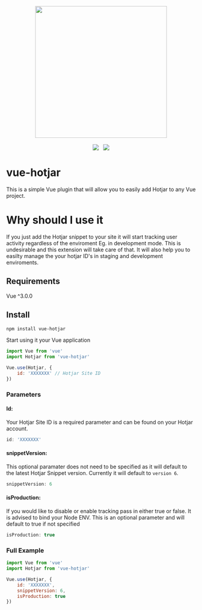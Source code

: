 


<p align="center">
  <img width="350" src="https://i.imgur.com/0QaBxJ9.png">
  <br>
  <br>
  <span>
    <img src="https://img.shields.io/badge/code%20style-standard-brightgreen.svg">
  </span>
  &nbsp;
  <span>
    <img src="https://img.shields.io/github/license/henk-badenhorst/vue-hotjar">
  </span>
</p>


# vue-hotjar

This is a simple Vue plugin that will allow you to easily add Hotjar to any Vue project.


# Why should I use it

If you just add the Hotjar snippet to your site it will start tracking user activity regardless of the enviroment Eg. in development mode. This is undesirable and this extension will take care of that. It will also help you to easilty manage the your hotjar ID's in staging and development enviroments.

## Requirements

Vue ^3.0.0

## Install

```bash
npm install vue-hotjar
```

Start using it your Vue application

```js
import Vue from 'vue'
import Hotjar from 'vue-hotjar'

Vue.use(Hotjar, {
    id: 'XXXXXXX' // Hotjar Site ID
})
```

### Parameters

#### Id:

Your Hotjar Site ID is a required parameter and can be found on your Hotjar account. 

```js 
id: 'XXXXXXX' 
```

#### snippetVersion:

This optional paramater does not need to be specified as it will default to the latest Hotjar Snippet version. Currently it will default to ```version 6```.

```js 
snippetVersion: 6 
```

#### isProduction:

If you would like to disable or enable tracking pass in either true or false. It is advised to bind your Node ENV. This is an optional parameter and will default to true if not specified

```js 
isProduction: true 
```

### Full Example

```js
import Vue from 'vue'
import Hotjar from 'vue-hotjar'

Vue.use(Hotjar, {
    id: 'XXXXXXX',
    snippetVersion: 6,
    isProduction: true 
})
```